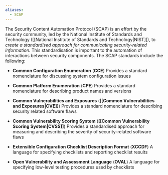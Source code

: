 ```yaml
---
aliases:
  - SCAP
---
```

The Security Content Automation Protocol (SCAP) is an effort by the security community, led by the National Institute of Standards and Technology ([[National Institute of Standards and Technology|NIST]]), to *create a standardised approach for communicating security-related information.* This standardisation is important to the automation of interactions between security components. The SCAP standards include the following:

- **Common Configuration Enumeration** (**CCE**) Provides a standard nomenclature for discussing system configuration issues

- **Common Platform Enumeration** (**CPE**) Provides a standard nomenclature for describing product names and versions

- **Common Vulnerabilities and Exposures** (**[[Common Vulnerabilities and Exposures|CVE]]**) Provides a standard nomenclature for describing security related software flaws 

- **Common Vulnerability Scoring System** (**[[Common Vulnerability Scoring System|CVSS]]**) Provides a standardised approach for measuring and describing the severity of security-related software flaws

- **Extensible Configuration Checklist Description Format** (**XCCDF**) A language for specifying checklists and reporting checklist results

- **Open Vulnerability and Assessment Language** (**OVAL**) A language for specifying low-level testing procedures used by checklists

